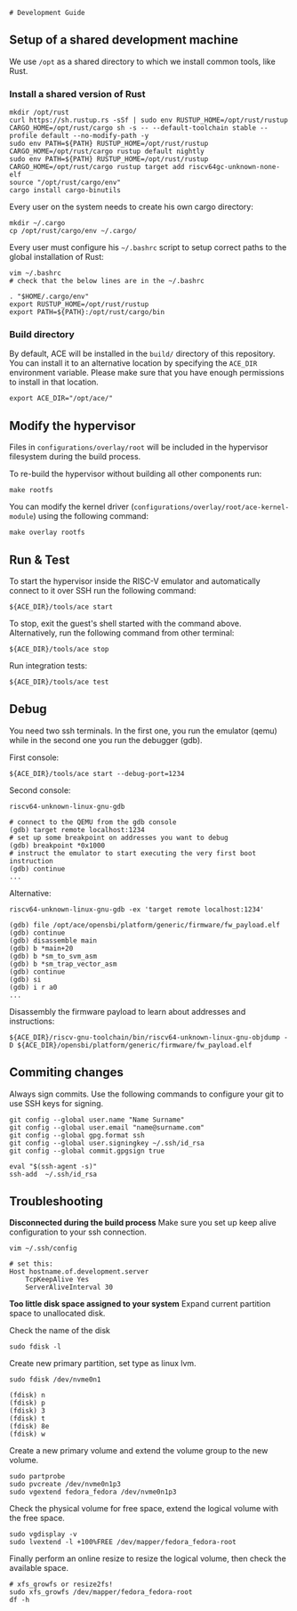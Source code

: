     # Development Guide

## Setup of a shared development machine
We use `/opt` as a shared directory to which we install common tools, like Rust.

### Install a shared version of Rust
```
mkdir /opt/rust
curl https://sh.rustup.rs -sSf | sudo env RUSTUP_HOME=/opt/rust/rustup CARGO_HOME=/opt/rust/cargo sh -s -- --default-toolchain stable --profile default --no-modify-path -y
sudo env PATH=${PATH} RUSTUP_HOME=/opt/rust/rustup CARGO_HOME=/opt/rust/cargo rustup default nightly
sudo env PATH=${PATH} RUSTUP_HOME=/opt/rust/rustup CARGO_HOME=/opt/rust/cargo rustup target add riscv64gc-unknown-none-elf
source "/opt/rust/cargo/env"
cargo install cargo-binutils
```

Every user on the system needs to create his own cargo directory:
```
mkdir ~/.cargo
cp /opt/rust/cargo/env ~/.cargo/
```

Every user must configure his `~/.bashrc` script to setup correct paths to the global installation of Rust:
```
vim ~/.bashrc
# check that the below lines are in the ~/.bashrc

. "$HOME/.cargo/env"
export RUSTUP_HOME=/opt/rust/rustup
export PATH=${PATH}:/opt/rust/cargo/bin
```

### Build directory
By default, ACE will be installed in the `build/` directory of this repository. You can install it to an alternative location by specifying the `ACE_DIR` environment variable. Please make sure that you have enough permissions to install in that location.
```
export ACE_DIR="/opt/ace/"
```

## Modify the hypervisor
Files in `configurations/overlay/root` will be included in the hypervisor filesystem during the build process. 

To re-build the hypervisor without building all other components run:
```
make rootfs
```

You can modify the kernel driver (`configurations/overlay/root/ace-kernel-module`) using the following command:
```
make overlay rootfs
```

## Run & Test
To start the hypervisor inside the RISC-V emulator and automatically connect to it over SSH run the following command:
```
${ACE_DIR}/tools/ace start
```

To stop, exit the guest's shell started with the command above. Alternatively, run the following command from other terminal:
```
${ACE_DIR}/tools/ace stop
```

Run integration tests:
```
${ACE_DIR}/tools/ace test
```

## Debug
You need two ssh terminals. In the first one, you run the emulator (qemu) while in the second one you run the debugger (gdb).

First console:
```
${ACE_DIR}/tools/ace start --debug-port=1234
```

Second console:
```
riscv64-unknown-linux-gnu-gdb

# connect to the QEMU from the gdb console
(gdb) target remote localhost:1234
# set up some breakpoint on addresses you want to debug
(gdb) breakpoint *0x1000
# instruct the emulator to start executing the very first boot instruction
(gdb) continue
...
```

Alternative:
```
riscv64-unknown-linux-gnu-gdb -ex 'target remote localhost:1234'

(gdb) file /opt/ace/opensbi/platform/generic/firmware/fw_payload.elf
(gdb) continue
(gdb) disassemble main
(gdb) b *main+20
(gdb) b *sm_to_svm_asm
(gdb) b *sm_trap_vector_asm
(gdb) continue
(gdb) si
(gdb) i r a0
...
```

Disassembly the firmware payload to learn about addresses and instructions:
```
${ACE_DIR}/riscv-gnu-toolchain/bin/riscv64-unknown-linux-gnu-objdump -D ${ACE_DIR}/opensbi/platform/generic/firmware/fw_payload.elf
```

## Commiting changes
Always sign commits. Use the following commands to configure your git to use SSH keys for signing.
```
git config --global user.name "Name Surname"
git config --global user.email "name@surname.com"
git config --global gpg.format ssh
git config --global user.signingkey ~/.ssh/id_rsa
git config --global commit.gpgsign true

eval "$(ssh-agent -s)"
ssh-add  ~/.ssh/id_rsa
```

## Troubleshooting
**Disconnected during the build process**
Make sure you set up keep alive configuration to your ssh connection.
```
vim ~/.ssh/config

# set this:
Host hostname.of.development.server
    TcpKeepAlive Yes
    ServerAliveInterval 30
```

**Too little disk space assigned to your system**
Expand current partition space to unallocated disk. 

Check the name of the disk
```
sudo fdisk -l
```

Create new primary partition, set type as linux lvm.
```
sudo fdisk /dev/nvme0n1

(fdisk) n
(fdisk) p
(fdisk) 3
(fdisk) t
(fdisk) 8e
(fdisk) w
```
Create a new primary volume and extend the volume group to the new volume.
```
sudo partprobe
sudo pvcreate /dev/nvme0n1p3
sudo vgextend fedora_fedora /dev/nvme0n1p3
```

Check the physical volume for free space, extend the logical volume with the free space.
```
sudo vgdisplay -v
sudo lvextend -l +100%FREE /dev/mapper/fedora_fedora-root
```

Finally perform an online resize to resize the logical volume, then check the available space.
```
# xfs_growfs or resize2fs!
sudo xfs_growfs /dev/mapper/fedora_fedora-root
df -h
```